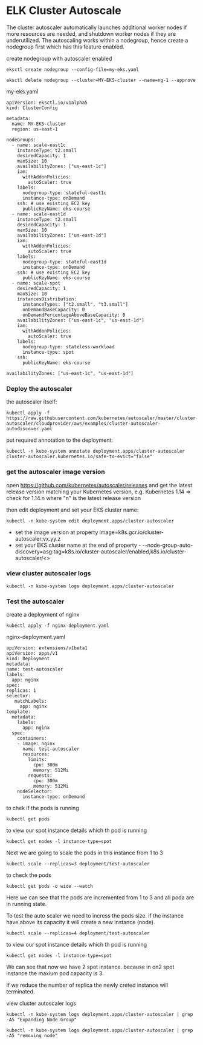 # ELK Cluster Autoscale
 

The cluster autoscaler automatically launches additional worker nodes if more resources are needed, and shutdown worker nodes if they are underutilized. The autoscaling works within a nodegroup, hence create a nodegroup first which has this feature enabled.

 create nodegroup with autoscaler enabled
 
 ```
eksctl create nodegroup --config-file=my-eks.yaml

eksctl delete nodegroup --cluster=MY-EKS-cluster --name=ng-1 --approve
```

my-eks.yaml
```
apiVersion: eksctl.io/v1alpha5
kind: ClusterConfig

metadata:
  name: MY-EKS-cluster
  region: us-east-1

nodeGroups:
  - name: scale-east1c
    instanceType: t2.small
    desiredCapacity: 1
    maxSize: 10
    availabilityZones: ["us-east-1c"]
    iam:
      withAddonPolicies:
        autoScaler: true
    labels:
      nodegroup-type: stateful-east1c
      instance-type: onDemand
    ssh: # use existing EC2 key
      publicKeyName: eks-course
  - name: scale-east1d
    instanceType: t2.small
    desiredCapacity: 1
    maxSize: 10
    availabilityZones: ["us-east-1d"]
    iam:
      withAddonPolicies:
        autoScaler: true
    labels:
      nodegroup-type: stateful-east1d
      instance-type: onDemand
    ssh: # use existing EC2 key
      publicKeyName: eks-course
  - name: scale-spot
    desiredCapacity: 1
    maxSize: 10
    instancesDistribution:
      instanceTypes: ["t2.small", "t3.small"]
      onDemandBaseCapacity: 0
      onDemandPercentageAboveBaseCapacity: 0
    availabilityZones: ["us-east-1c", "us-east-1d"]
    iam:
      withAddonPolicies:
        autoScaler: true
    labels:
      nodegroup-type: stateless-workload
      instance-type: spot
    ssh: 
      publicKeyName: eks-course

availabilityZones: ["us-east-1c", "us-east-1d"]

```

### Deploy the autoscaler

the autoscaler itself:
```
kubectl apply -f https://raw.githubusercontent.com/kubernetes/autoscaler/master/cluster-autoscaler/cloudprovider/aws/examples/cluster-autoscaler-autodiscover.yaml
```
put required annotation to the deployment:
```
kubectl -n kube-system annotate deployment.apps/cluster-autoscaler cluster-autoscaler.kubernetes.io/safe-to-evict="false"
```
### get the autoscaler image version

open https://github.com/kubernetes/autoscaler/releases  and get the latest release version matching your Kubernetes version,
e.g. Kubernetes 1.14 => check for 1.14.n where "n" is the latest release version

then edit deployment and set your EKS cluster name:

```
kubectl -n kube-system edit deployment.apps/cluster-autoscaler
```

* set the image version at property   image=k8s.gcr.io/cluster-autoscaler:vx.yy.z 
* set your EKS cluster name at the end of property   - --node-group-auto-discovery=asg:tag=k8s.io/cluster-autoscaler/enabled,k8s.io/cluster-autoscaler/<<EKS cluster name>> 
  
### view cluster autoscaler logs
  
  ```
  kubectl -n kube-system logs deployment.apps/cluster-autoscaler
  ```
  
### Test the autoscaler

create a deployment of nginx

 ```
 kubectl apply -f nginx-deployment.yaml
 ```
 nginx-deployment.yaml
 ```
 apiVersion: extensions/v1beta1
 apiVersion: apps/v1
kind: Deployment
metadata:
 name: test-autoscaler
 labels:
   app: nginx
spec:
 replicas: 1
 selector:
    matchLabels:
      app: nginx
 template:
   metadata:
     labels:
       app: nginx
   spec:
     containers:
     - image: nginx
       name: test-autoscaler
       resources:
         limits:
           cpu: 300m
           memory: 512Mi
         requests:
           cpu: 300m
           memory: 512Mi
     nodeSelector:
       instance-type: onDemand

 ```
 to chek if the pods is running 
 ```
 kubectl get pods
 ```
 to view our spot instance details which th pod is running
 ```
 kubectl get nodes -l instance-type=spot
 ```
 Next we are going to scale the pods in this instance from 1 to 3 
 ```
 kubectl scale --replicas=3 deployment/test-autoscaler
 ```
 to check the pods 

 ``` kubectl get pods -o wide --watch ```

 Here we can see that the pods are incremented from 1 to 3 and all poda are in running state.
 
To test the auto scaler we need to incress the pods size. if the instance have above its capacity it will create a new instance (node).
 
 ```
 kubectl scale --replicas=4 deployment/test-autoscaler
 ```
 to view our spot instance details which th pod is running
 ```
 kubectl get nodes -l instance-type=spot
 ```
 We can see that now we have 2 spot instance. because in on2 spot instance the maxium pod capacity is 3.

If we reduce the number of replica the newly creted instance will terminated.  

view cluster autoscaler logs
 
```
kubectl -n kube-system logs deployment.apps/cluster-autoscaler | grep -A5 "Expanding Node Group"

kubectl -n kube-system logs deployment.apps/cluster-autoscaler | grep -A5 "removing node"
 ```
